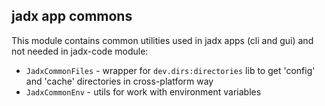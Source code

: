 ## jadx app commons

This module contains common utilities used in jadx apps (cli and gui) and not needed in jadx-code module:
- `JadxCommonFiles` - wrapper for `dev.dirs:directories` lib to get
  'config' and 'cache' directories in cross-platform way
- `JadxCommonEnv` - utils for work with environment variables
